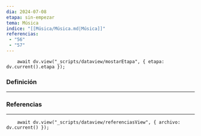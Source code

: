 ```yaml
---
dia: 2024-07-08
etapa: sin-empezar
tema: Música
indice: "[[Música/Música.md|Música]]"
referencias: 
 - "56"
 - "57"
---
```

```dataviewjs
	await dv.view("_scripts/dataview/mostarEtapa", { etapa: dv.current().etapa });
```
### Definición
---




### Referencias
---
```dataviewjs
	await dv.view("_scripts/dataview/referenciasView", { archivo: dv.current() });
```